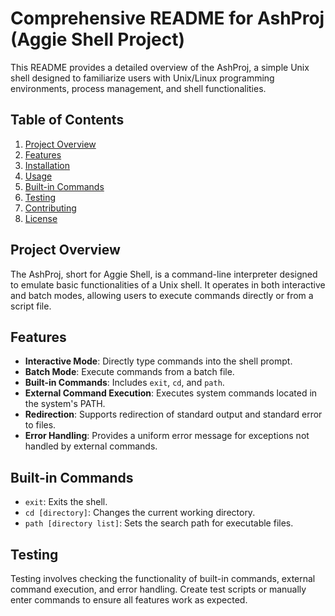 # Comprehensive README for AshProj (Aggie Shell Project)

This README provides a detailed overview of the AshProj, a simple Unix shell designed to familiarize users with Unix/Linux programming environments, process management, and shell functionalities.

## Table of Contents

1. [Project Overview](#project-overview)
2. [Features](#features)
3. [Installation](#installation)
4. [Usage](#usage)
5. [Built-in Commands](#built-in-commands)
6. [Testing](#testing)
7. [Contributing](#contributing)
8. [License](#license)

## Project Overview

The AshProj, short for Aggie Shell, is a command-line interpreter designed to emulate basic functionalities of a Unix shell. It operates in both interactive and batch modes, allowing users to execute commands directly or from a script file.

## Features

- **Interactive Mode**: Directly type commands into the shell prompt.
- **Batch Mode**: Execute commands from a batch file.
- **Built-in Commands**: Includes `exit`, `cd`, and `path`.
- **External Command Execution**: Executes system commands located in the system's PATH.
- **Redirection**: Supports redirection of standard output and standard error to files.
- **Error Handling**: Provides a uniform error message for exceptions not handled by external commands.

## Built-in Commands

- `exit`: Exits the shell.
- `cd [directory]`: Changes the current working directory.
- `path [directory list]`: Sets the search path for executable files.

## Testing

Testing involves checking the functionality of built-in commands, external command execution, and error handling. Create test scripts or manually enter commands to ensure all features work as expected.
